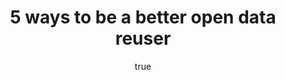 ---
id: http://contentapi.theodi.org/5-ways-better-open-data-reuse.json
web_url: http://theodi.org/blog/5-ways-better-open-data-reuse
slug: 5-ways-better-open-data-reuse
title: 5 ways to be a better open data reuser
format: article
updated_at: '2015-09-11T10:59:41+01:00'
created_at: '2015-03-03T15:24:40+00:00'
tag_ids:
- blog
- open-data
- reuse
- tips
tags:
- id: http://contentapi.theodi.org/tags/articles/blog.json
  web_url: 
  title: Blog Post
  details:
    description: Blog Post
    short_description: 
    type: article
  content_with_tag:
    id: http://contentapi.theodi.org/with_tag.json?article=blog
    web_url: http://theodi.org/tags/blog
    slug: blog
  parent: 
- id: http://contentapi.theodi.org/tags/keywords/open-data.json
  web_url: 
  title: open data
  details:
    description: 
    short_description: 
    type: keyword
  content_with_tag:
    id: http://contentapi.theodi.org/with_tag.json?keyword=open-data
    web_url: http://theodi.org/tags/open-data
    slug: open-data
  parent: 
- id: http://contentapi.theodi.org/tags/keywords/reuse.json
  web_url: 
  title: reuse
  details:
    description: 
    short_description: 
    type: keyword
  content_with_tag:
    id: http://contentapi.theodi.org/with_tag.json?keyword=reuse
    web_url: http://theodi.org/tags/reuse
    slug: reuse
  parent: 
- id: http://contentapi.theodi.org/tags/keywords/tips.json
  web_url: 
  title: tips
  details:
    description: 
    short_description: 
    type: keyword
  content_with_tag:
    id: http://contentapi.theodi.org/with_tag.json?keyword=tips
    web_url: http://theodi.org/tags/tips
    slug: tips
  parent: 
related: []
details:
  need_id: 
  business_proposition: false
  description: ''
  excerpt: Open data is still in its infancy. The focus so far has been on encouraging
    and supporting owners of data to publish it openly. A lot has been written about
    why opening up data is valuable, how to build business cases for open data sharing,
    and how to publish data in order to make it easy for people to reuse.
  language: en
  need_extended_font: false
  url: ''
  content: |+
    <p>Open data is still in its infancy. The focus so far has been on encouraging and supporting owners of data to publish it openly. A lot has been written about why opening up data is valuable, <a rel="external" href="http://theodi.org/guides/how-make-business-case-open-data">how to build business cases</a> for open data sharing, and <a rel="external" href="http://theodi.org/guides/engaging-reusers">how to publish data</a> in order to make it easy for people to reuse.</p>

    <p>But, while it&rsquo;s great there is so much advice for data publishers, we don’t often talk about how to be <em>a good reuser of data</em>. One of the few resources that give users advice is <a rel="external" href="http://opendatacommons.org/norms/odc-by-sa/">the Open Data Commons Attribution-Sharealike Community Norms</a>.</p>

    <p>I want to build on those points and offer some more tips and insights on how to use open data better.</p>

    <h3>1. Take time to understand the data</h3>

    <p>It almost goes without saying that in order to use data you need to understand it first. But effective reuse involves more than just understanding the structure and format of some data. We are asking publishers to be clear about how their data was collected, processed and licensed. So it&rsquo;s important for reusers to use this valuable information and <a rel="external" href="http://theodi.org/guides/the-open-data-consumers-checklist">make informed decisions</a> about <a rel="external" href="http://theodi.org/guides/reusers-guide-open-data-licensing">using data</a>.</p>

    <p>It may mean that data is not fit for the purpose you intend, or perhaps you just need to be aware of caveats that impact its interpretation. These caveats should be shared when you are presenting your own analysis or conclusions, based on the data.</p>

    <h3>2. Be open about your sources</h3>

    <p>Attribution is a requirement of many open licences and reusers should <a rel="external" href="http://theodi.org/guides/odrs-reusers-guide">be sure they are correctly attributing their sources</a>. But citation of sources should be a community norm, not just a provision in a licence. Within research communities the norm is to publish data under a CC0 licence, because attribution and citation of data is already well-embedded as a best-practice: every scientific paper has a list of references.</p>

    <p>The same principles should apply to the wider open data community. Acknowledging sources not only helps credit the work of data publishers, it also helps to identify widely-used, high-quality datasets.</p>

    <p>Consider adding a page to your application that lists both the open source software and open data sources that you’ve used in developing it. The <a rel="external" href="http://lanyrd.com/colophon/">Lanyrd colophon page</a> provides one example of how this might look.</p>

    <h3>3. Engage with the publisher</h3>

    <p>If you’re using someone’s data, tell them! Every open data publisher is keen to understand who is using their data and how. It’s by identifying the value that comes from reuse of their data that publishers can justify continual (and additional) investment in open data publishing.</p>

    <p>Engage with publishers when they ask for examples of how their data is being reused. Provide constructive feedback on the data itself and identify quality issues if you find them. Point to improvements in how the data is published that might help you and others consume it more easily. </p>

    <p>If it was hard for you to get in touch with the publisher, encourage them to provide clearer contact details on their website. Getting them to complete an Open Data Certificate will help make this point: you can&rsquo;t get <a rel="external" href="https://certificates.theodi.org/overview">a Pilot rating</a> unless you provide this information.</p>

    <p>If open data is a benefit to your business, then <a href="&#109;&#097;&#105;&#108;&#116;&#111;:&#101;&#118;&#105;&#100;&#101;&#110;&#099;&#101;&#064;&#116;&#104;&#101;&#111;&#100;&#105;&#046;&#111;&#114;&#103;" title="share your story">share your story</a>. Evidence of open data benefits provides a positive feedback loop that can help people to unlock more data.</p>

    <h3>4. Share what you know</h3>

    <p>In some cases it&rsquo;s not easy or possible to provide feedback directly to publishers, so share what you learn about working with open data with the wider community. </p>

    <p><strong>Do you have some tips about how to consume a dataset</strong>? Consider writing a blog to share them. Maybe you can even share some open source code to help work with the data.</p>

    <p><strong>Have you identified some issues with a dataset</strong>? Those issues may well affect others, so share your observations with the wider community, not just the data publisher. </p>

    <h3>5. Help build the commons</h3>

    <p>The open data commons consists of all of the openly licensed and inter-connected datasets that are published to the web. The commons can grow and become more stable if we all contribute to it. There are various ways to achieve this beyond attribution and knowledge-sharing.</p>

    <p>For example, if you’ve made improvements to a dataset, perhaps to enrich it against other sources, consider sharing that new dataset under an open licence. This might be the start of a more collaborative relationship with the original publisher or open up new business opportunities.</p>

    <p>Some datasets are built and maintained collaboratively. Consider contributing some resources to help maintain the dataset, contributing your fixes or improvements. The more people do this, the more valuable the whole dataset becomes.</p>

    <p>Direct financial contributions might also be an option, especially if you’re a commercial organisation making large-scale use of an open dataset. This is a direct way to support <a rel="external" href="http://theodi.org/blog/why-is-open-data-a-public-good">open data as a public good</a>.</p>

    <h3>What do you think?</h3>

    <p>A mature open data commons will consist of a network of datasets published and reused by a variety of organisations. All organisations will be both publishers and consumers of open data. As we move forward with developing open data culture we need to think about how to encourage and support good practice in both roles.</p>

    <p>The suggestions in this blog should prompt further discussion. We’d like to develop this further into some guidance for open data practitioners. </p>

    <p><strong>What do <em>you</em> think should become part of the community norms around open data? What have we missed?</strong> Share your ideas in the comments.</p>

    <p><em>We&rsquo;re always looking for interesting open data stories here at the ODI. If you have ideas, experiences or perspectives you&rsquo;d like to share, <a href="&#109;&#097;&#105;&#108;&#116;&#111;:&#097;&#110;&#110;&#097;&#046;&#115;&#099;&#111;&#116;&#116;&#064;&#116;&#104;&#101;&#111;&#100;&#105;&#046;&#111;&#114;&#103;" title="pitch our Editor a blog">pitch our Editor a blog</a>.</em> </p>

    <p><em><strong>Happy open data reuse!</strong></em></p>

  media_enquiries_name: ''
  media_enquiries_email: ''
  media_enquiries_telephone: ''
  alternative_title: ''
  organizations: []
  author:
    name: Leigh Dodds
    slug: leigh-dodds
    web_url: http://theodi.org/team/leigh-dodds
    tag_ids:
    - team
    - rnd-programme
    - staff
  nodes: []
author:
  name: Leigh Dodds
  slug: leigh-dodds
  web_url: http://theodi.org/team/leigh-dodds
  tag_ids:
  - team
  - rnd-programme
  - staff
nodes: []
organizations: []
related_external_links: []
---